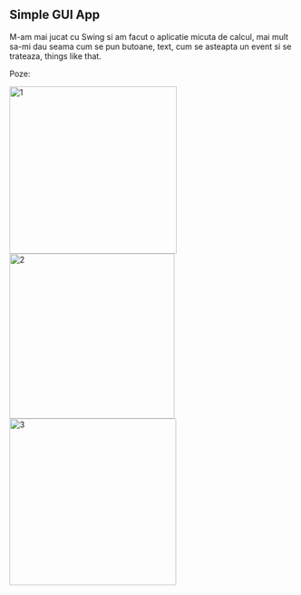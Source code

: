 ## Simple GUI App

M-am mai jucat cu Swing si am facut o aplicatie micuta de calcul,
mai mult sa-mi dau seama cum se pun butoane, text, cum se asteapta un event si se trateaza, things like that.

Poze:

<img width="295" alt="1" src="https://user-images.githubusercontent.com/61457770/160485625-cdb17550-7bc2-4a88-98df-52375cc1f6aa.png">
<img width="291" alt="2" src="https://user-images.githubusercontent.com/61457770/160485630-eec68186-3df2-4f8a-bad1-b64415770cc1.png">
<img width="294" alt="3" src="https://user-images.githubusercontent.com/61457770/160485636-67a7b575-2122-454b-8446-3f3bd78a94b2.png">

